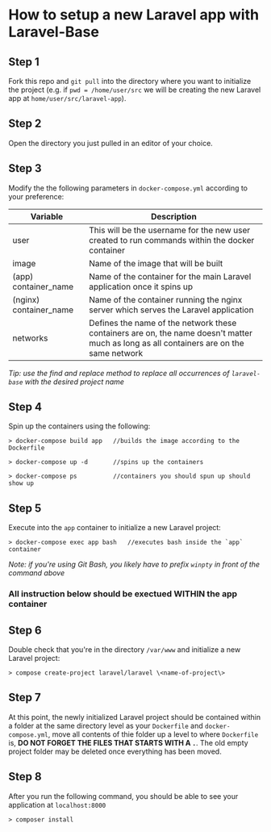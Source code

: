 # How to setup a new Laravel app with Laravel-Base

## Step 1
Fork this repo and `git pull` into the directory where you want to initialize the project (e.g. if `pwd = /home/user/src` we will be creating the new Laravel app at `home/user/src/laravel-app`).

## Step 2 
Open the directory you just pulled in an editor of your choice.

## Step 3
Modify the the following parameters in `docker-compose.yml` according to your preference:

| Variable | Description |
| - | - |
| user | This will be the username for the new user created to run commands within the docker container |
| image | Name of the image that will be built | 
| (app) container_name | Name of the container for the main Laravel application once it spins up |
| (nginx) container_name | Name of the container running the nginx server which serves the Laravel application |
| networks | Defines the name of the network these containers are on, the name doesn't matter much as long as all containers are on the same network |

*Tip: use the find and replace method to replace all occurrences of `laravel-base` with the desired project name*

## Step 4
Spin up the containers using the following:

```
> docker-compose build app   //builds the image according to the Dockerfile

> docker-compose up -d       //spins up the containers 

> docker-compose ps          //containers you should spun up should show up
```

## Step 5
Execute into the `app` container to initialize a new Laravel project:

```
> docker-compose exec app bash   //executes bash inside the `app` container
```

*Note: if you're using Git Bash, you likely have to prefix `winpty` in front of the command above*

### **All instruction below should be exectued WITHIN the app container** 

## Step 6
Double check that you're in the directory `/var/www` and initialize a new Laravel project:

```
> compose create-project laravel/laravel \<name-of-project\> 
```

## Step 7
At this point, the newly initialized Laravel project should be contained within a folder at the same directory level as your `Dockerfile` and `docker-compose.yml`, move all contents of thie folder up a level to where `Dockerfile` is, **DO NOT FORGET THE FILES THAT STARTS WITH A `.`**. The old empty project folder may be deleted once everything has been moved.

## Step 8
After you run the following command, you should be able to see your application at `localhost:8000`

```
> composer install
```
